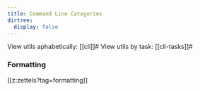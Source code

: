 ```yaml
---
title: Command Line Categories
dirtree:
  display: false
---
```


View utils aphabetically: [[cli]]#
View utils by task: [[cli-tasks]]#

### Formatting

[[z:zettels?tag=formatting]]
